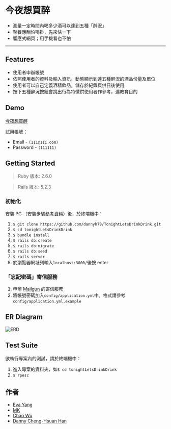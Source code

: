 # 今夜想買醉
- 測量一定時間內喝多少酒可以達到五種「醉況」
- 聚餐應酬怕喝掛，先來估一下
- 響應式網頁；用手機看也不怕
---
## Features
- 使用者申辦帳號
- 依照使用者的資料及輸入資訊，動態顯示到達五種醉況的酒品份量及單位
- 使用者可以自己定義酒精飲品，儲存於紀錄頁供日後使用
- 按下五種醉況按鈕會跳出行為特徵供使用者作參考，達教育目的

## Demo
[今夜想買醉](https://afternoon-scrubland-82020.herokuapp.com/)

試用帳號：
- Email - `(111@111.com)`
- Password - `(111111)`

## Getting Started
> Ruby 版本: 2.6.0

> Rails 版本: 5.2.3

### 初始化
安裝 PG （安裝步驟[參考資料](https://www.postgresql.org/download/)）後，於終端機中：
1. `$ git clone https://github.com/dannyh79/TonightLetsDrinkDrink.git`
2. `$ cd tonightLetsDrinkDrink`
3. `$ bundle install`
4. `$ rails db:create`
5. `$ rails db:migrate` 
6. `$ rails db:seed`
7. `$ rails server`
8. 於瀏覽器網址列輸入`localhost:3000/`後按 enter

### 「忘記密碼」寄信服務
1. 申辦 [Mailgun](https://www.mailgun.com/) 的寄信服務
2. 將帳號密碼加入`config/application.yml`中。格式請參考`config/application.yml.example`

## ER Diagram
![ERD](https://gist.github.com/dannyh79/830e1f1fca212b71e0fa288431abc7b5/raw/5b3e3aca4949096c978a6c6134db33c73e0560ec/ERD%252006.24.png)

## Test Suite
欲執行專案內的測試，請於終端機中：
1. 進入專案的資料夾，如`$ cd tonightLetsDrinkDrink`
2. `$ rpesc`

## 作者
- [Eva Yang](https://github.com/evayangms)
- [MK](https://github.com/mkx777)
- [Chao Wu](https://github.com/chaochaowu)
- [Danny Cheng-Hsuan Han](https://github.com/dannyh79)